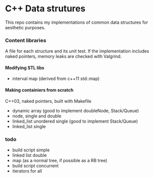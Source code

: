 # C++ Data strutures #


This repo contains my implementations of common data structures for aesthetic purposes. 

### Content libraries ###
A file for each structure and its unit test. 
If the implementation includes naked pointers, memory leaks are checked with Valgrind. 

#### Modifying STL libs ####
* interval map (derived from c++11 std::map)

#### Making containiers from scratch  ####
C++03, naked pointers, built with Makefile

* dynamic array (good to implement doubleNode, Stack/Queue)
* node, single and double 
* linked_list unordered single (good to implement Stack/Queue)
* linked_list single


### todo ###
* build script simple
* linked list double
* map (as a normal tree, if possible as a RB tree)
* build script concurrent
* iterators for all 
